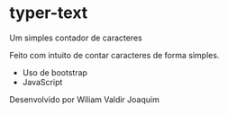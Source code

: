 # typer-text
Um simples contador de caracteres


Feito com intuito de contar caracteres de forma simples.

- Uso de bootstrap
- JavaScript

Desenvolvido por Wiliam Valdir Joaquim
